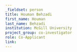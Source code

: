 ```yaml
---
_fieldset: person
title: Houman Behzadi
first_name: Houman
last_name: Behzadi
institution: McGill University
project_group: co-investigator
role: Co-Applicant
link: 
---
```

